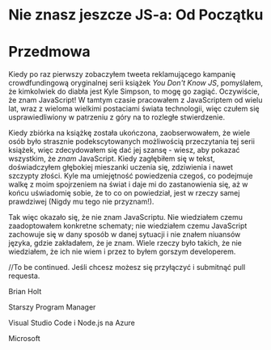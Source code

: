 # Nie znasz jeszcze JS-a: Od Początku

# Przedmowa

Kiedy po raz pierwszy zobaczyłem tweeta reklamującego kampanię crowdfundingową oryginalnej serii książek *You Don't Know JS*, pomyślałem, że kimkolwiek do diabła jest Kyle Simpson, to mogę go zagiąć. Oczywiście, że znam JavaScript! W tamtym czasie pracowałem z JavaScriptem od wielu lat, wraz z wieloma wielkimi postaciami świata technologii, więc czułem się usprawiedliwiony w patrzeniu z góry na to rozległe stwierdzenie.

Kiedy zbiórka na książkę została ukończona, zaobserwowałem, że wiele osób było strasznie podekscytowanych możliwością przeczytania tej serii książek, więc zdecydowałem się dać jej szansę - wiesz, aby pokazać wszystkim, że *znam* JavaScript. Kiedy zagłębiłem się w tekst, doświadczyłem głębokiej mieszanki uczenia się, zdziwienia i nawet szczypty złości. Kyle ma umiejętność powiedzenia czegoś, co podejmuje walkę z moim spojrzeniem na świat i daje mi do zastanowienia się, aż w końcu uświadomię sobie, że to co on powiedział, jest w rzeczy samej prawdziwej (Nigdy mu tego nie przyznam!).

Tak więc okazało się, że nie znam JavaScriptu. Nie wiedziałem czemu zaadoptowałem konkretne schematy; nie wiedziałem czemu JavaScript zachowuje się w dany sposób w danej sytuacji i nie znałem niuansów języka, gdzie zakładałem, że je znam. Wiele rzeczy było takich, że nie wiedziałem, że ich nie wiem i przez to byłem gorszym developerem.

//To be continued. Jeśli chcesz możesz się przyłączyć i submitnąć pull requesta.

Brian Holt

Starszy Program Manager

Visual Studio Code i Node.js na Azure

Microsoft
